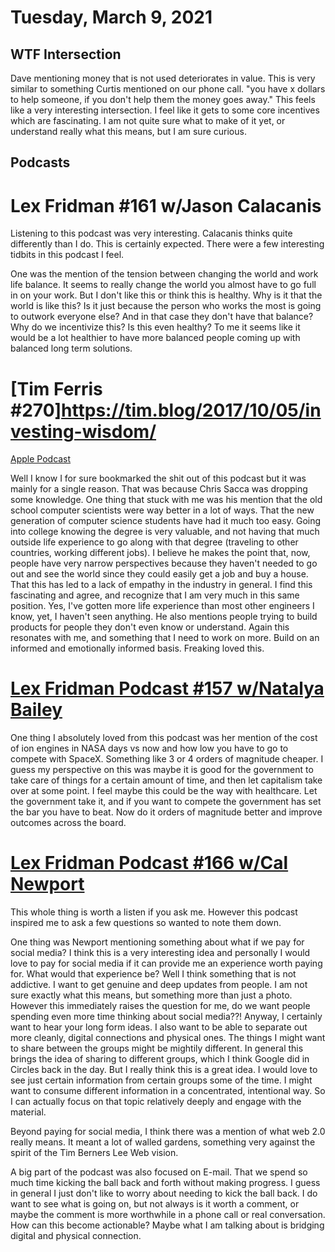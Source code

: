 # Tuesday, March 9, 2021

## WTF Intersection 

Dave mentioning money that is not used deteriorates in value. This is 
very similar to something Curtis mentioned on our phone call. "you
have x dollars to help someone, if you don't help them the money 
goes away." This feels like a very interesting intersection.
I feel like it gets to some core incentives which are fascinating. I
am not quite sure what to make of it yet, or understand really what 
this means, but I am sure curious.

## Podcasts

# Lex Fridman #161 w/Jason Calacanis

Listening to this podcast was very interesting. Calacanis thinks quite differently than I do.
This is certainly expected. There were a few interesting
tidbits in this podcast I feel. 

One was the mention of the tension between changing the world
and work life balance. It seems to really change the world
you almost have to go full in on your work. But I don't
like this or think this is healthy. Why is it that the 
world is like this? Is it just because the person who
works the most is going to outwork everyone else? And in
that case they don't have that balance? Why do we 
incentivize this? Is this even healthy? To me it seems
like it would be a lot healthier to have more balanced 
people coming up with balanced long term solutions.

# [Tim Ferris #270]https://tim.blog/2017/10/05/investing-wisdom/

[Apple Podcast](https://itunes.apple.com/us/podcast/the-tim-ferriss-show/id863897795?mt=2)

Well I know I for sure bookmarked the shit out of this 
podcast but it was mainly for a single reason. That was
because Chris Sacca was dropping some knowledge. One thing
that stuck with me was his mention that the old school computer
scientists were way better in a lot of ways. That the new generation
of computer science students have had it much too easy. Going into
college knowing the degree is very valuable, and not having that much
outside life experience to go along with that degree (traveling to
other countries, working different jobs). I
believe he makes the point that, now, people have very narrow perspectives because they haven't needed
to go out and see the world since they could easily get a job and buy a 
house. That this has led to a lack of empathy in the industry in general. 
I find this fascinating and agree, and recognize that I am very much in
this same position. Yes, I've gotten more life experience than most
other engineers I know, yet, I haven't seen anything. He also 
mentions people trying to build products for people they don't even know
or understand. Again this resonates with me, and something that I need
to work on more. Build on an informed and emotionally informed basis. Freaking loved this. 

# [Lex Fridman Podcast #157​ w/Natalya Bailey](https://www.youtube.com/watch?v=CejJ2aVRUE8)

One thing I absolutely loved from this podcast was her mention of the 
cost of ion engines in NASA days vs now and how low you have to go to
compete with SpaceX. Something like 3 or 4 orders of magnitude cheaper. 
I guess my perspective on this was maybe it is good for the government
to take care of things for a certain amount of time, and then let 
capitalism take over at some point. I feel maybe this could be the way
with healthcare. Let the government take it, and if you want to compete
the government has set the bar you have to beat. Now do it orders of 
magnitude better and improve outcomes across the board.

# [Lex Fridman Podcast #166 w/Cal Newport](https://www.youtube.com/watch?v=y3Umo_jd5AA)

This whole thing is worth a listen if you ask me. However this podcast
inspired me to ask a few questions so wanted to note them down.

One thing was Newport mentioning something about what if we pay for
social media? I think this is a very interesting idea and personally
I would love to pay for social media if it can provide me an experience
worth paying for. What would that experience be? Well I think something
that is not addictive. I want to get genuine and deep updates from people.
I am not sure exactly what this means, but something more than just a
photo. However this immediately raises the question for me, do we want 
people spending even more time thinking about social media??! Anyway, I 
certainly want to hear your long form ideas. I also want to be able to 
separate out more cleanly, digital connections and physical ones. The 
things I might want to share between the groups might be mightily 
different. In general this brings the idea of sharing to different groups,
which I think Google did in Circles back in the day. But I really think
this is a great idea. I would love to see just certain information from
certain groups some of the time. I might want to consume different 
information in a concentrated, intentional way. So I can actually focus
on that topic relatively deeply and engage with the material. 

Beyond paying for social media, I think there was a mention of what web
2.0 really means. It meant a lot of walled gardens, something very against
the spirit of the Tim Berners Lee Web vision. 

A big part of the podcast was also focused on E-mail. That we spend so 
much time kicking the ball back and forth without making progress. I guess
in general I just don't like to worry about needing to kick the ball back.
I do want to see what is going on, but not always is it worth a comment,
or maybe the comment is more worthwhile in a phone call or real 
conversation. How can this become actionable? Maybe what I am talking
about is bridging digital and physical connection. 